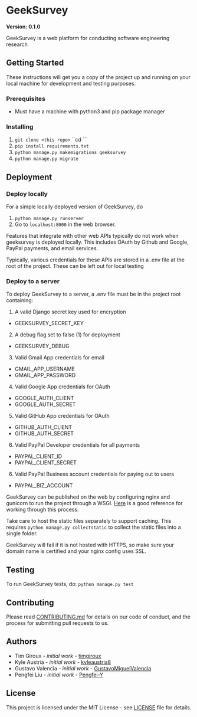 # GeekSurvey

**Version: 0.1.0**

GeekSurvey is a web platform for conducting software engineering research

## Getting Started

These instructions will get you a copy of the project up and running on your local machine for development and testing purposes.

### Prerequisites

- Must have a machine with python3 and pip package manager

### Installing

1. ```git clone <this repo>``` ``cd <this repo>```
2. ```pip install requirements.txt```
3. ```python manage.py makemigrations geeksurvey```
3. ```python manage.py migrate```

## Deployment

### Deploy locally

For a simple locally deployed version of GeekSurvey, do
1. ```python manage.py runserver```
2. Go to ```localhost:8000``` in the web browser.

Features that integrate with other web APIs typically do not work when geeksurvey is deployed locally. This includes OAuth by Github and Google, PayPal payments, and email services.

Typically, various credentials for these APIs are stored in a .env file at the root of the project. These can be left out for local testing


### Deploy to a server

To deploy GeekSurvey to a server, a .env file must be in the project root containing:
1. A valid Django secret key used for encryption
  - GEEKSURVEY_SECRET_KEY
2. A debug flag set to false (1) for deployment
  - GEEKSURVEY_DEBUG
3. Valid Gmail App credentials for email
  - GMAIL_APP_USERNAME
  - GMAIL_APP_PASSWORD
4. Valid Google App credentials for OAuth
  - GOOGLE_AUTH_CLIENT
  - GOOGLE_AUTH_SECRET
5. Valid GitHub App credentials for OAuth
  - GITHUB_AUTH_CLIENT
  - GITHUB_AUTH_SECRET
6. Valid PayPal Developer credentials for all payments
  - PAYPAL_CLIENT_ID
  - PAYPAL_CLIENT_SECRET
6. Valid PayPal Business account credentials for paying out to users
  - PAYPAL_BIZ_ACCOUNT

GeekSurvey can be published on the web by configuring nginx and gunicorn to run the project through a WSGI. [Here](https://www.youtube.com/watch?v=YnrgBeIRtvo) is a good reference for working through this process.

Take care to host the static files separately to support caching. This requires
```python manage.py collectstatic```
to collect the static files into a single folder.

GeekSurvey will fail if it is not hosted with HTTPS, so make sure your domain name is certified and your nginx config uses SSL.


## Testing
To run GeekSurvey tests, do:
```python manage.py test```

## Contributing

Please read [CONTRIBUTING.md](./CONTRIBUTING.md) for details on our code of conduct, and the process for submitting pull requests to us.


## Authors

- Tim Giroux - *initial work* - [timgiroux](https://github.com/timgiroux)
- Kyle Austria - *initial work* - [kyleaustria8](https://github.com/kyleaustria8)
- Gustavo Valencia - *initial work* - [GustavoMiguelValencia](https://github.com/GustavoMiguelValencia)
- Pengfei Liu - *initial work* - [Pengfei-Y](https://github.com/Pengfei-Y)


## License

This project is licensed under the MIT License - see [LICENSE](./LICENSE) file for details.

